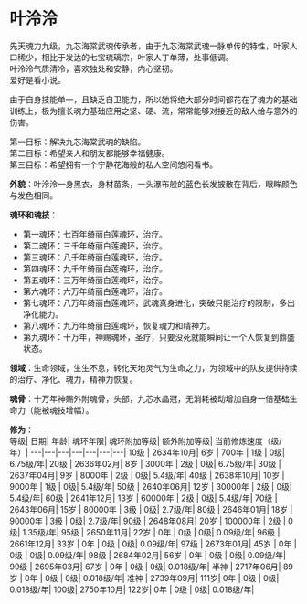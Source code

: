 # 叶泠泠

先天魂力九级，九芯海棠武魂传承者，由于九芯海棠武魂一脉单传的特性，叶家人口稀少，相比于发达的七宝琉璃宗，叶家人丁单薄，处事低调。<br>
叶泠泠气质清冷，喜欢独处和安静，内心坚韧。<br>
爱好是看小说。

由于自身技能单一，且缺乏自卫能力，所以她将绝大部分时间都花在了魂力的基础训练上，极为擅长魂力基础应用之坚、硬、流，常常能够对接近的敌人给与意外的伤害。

第一目标：解决九芯海棠武魂的缺陷。<br>
第二目标：希望亲人和朋友都能够幸福健康。<br>
第三目标：希望拥有一个宁静花海般的私人空间悠闲看书。

**外貌**：叶泠泠一身黑衣，身材苗条，一头瀑布般的蓝色长发披散在背后，眼眸颜色与发色相同。

**魂环和魂技**：
* 第一魂环：七百年绮丽白莲魂环，治疗。
* 第二魂环：三千年绮丽白莲魂环，治疗。
* 第三魂环：八千年绮丽白莲魂环，治疗。
* 第四魂环：九千年绮丽白莲魂环，治疗。
* 第五魂环：三万年绮丽白莲魂环，治疗。
* 第六魂环：六万年绮丽白莲魂环，治疗。
* 第七魂环：八万年绮丽白莲魂环，武魂真身进化，突破只能治疗的限制，多出净化能力。
* 第八魂环：九万年绮丽白莲魂环，恢复魂力和精神力。
* 第九魂环：十万年，神赐魂环，圣疗，只要没死就能瞬间让一个人恢复到鼎盛状态。

**领域**：生命领域，生生不息，转化天地灵气为生命之力，为领域中的队友提供持续的治疗、净化、魂力，精神力恢复。

**魂骨**：十万年神赐外附魂骨，头部，九芯水晶冠，无消耗被动增加自身一倍基础生命力（能被魂技增幅）。

**修为**：<br>
等级|	日期|	年龄|	魂环年限|	魂环附加等级|	额外附加等级|	当前修炼速度（级/年）|
---|---|---|---|---|---|---|
10级 |	2634年10月|	6岁  |	700年    |	1级 |	0级|	6.75级/年|
20级 |	2636年02月|	8岁  |	3000年   |	2级 |	0级|	6.75级/年|
30级 |	2637年04月|	9岁  |	8000年   |	2级 |	0级|	5.4级/年|
40级 |	2638年10月|	10岁 |	9000年   |	1级 |	0级|	5.4级/年|
50级 |	2640年06月|	12岁 |	30000年  |	2级 |	0级|	5.4级/年|
60级 |	2641年12月|	13岁 |	60000年  |	2级 |	0级|	5.4级/年|
70级 |	2643年06月|	15岁 |	80000年  |	3级 |	0级|	2.7级/年|
80级 |	2646年01月|	18岁 |	90000年  |	3级 |	0级|	2.7级/年|
90级 |	2648年08月|	20岁 |	100000年 |	2级 |	0级|	1.35级/年|
95级 |	2650年11月|	22岁 |	0年      |	0级 |	0级|	0.09级/年|
96级 |	2661年12月|	33岁 |	0年      |	0级 |	0级|	0.09级/年|
97级 |	2673年01月|	45岁 |	0年      |	0级 |	0级|	0.09级/年|
98级 |	2684年02月|	56岁 |	0年      |	0级 |	0级|	0.09级/年|
99级 |	2695年03月|	67岁 |	0年      |	0级 |	0级|	0.018级/年|
半神 |	2717年06月|	89岁 |	0年      |	0级 |	0级|	0.018级/年|
准神 |	2739年09月|	111岁|	0年      |	0级 |	0级|	0.018级/年|
100级|	2750年10月|	122岁|	0年      |	0级 |	0级|	0.018级/年|
